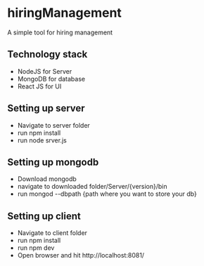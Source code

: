 # hiringManagement
A simple tool for hiring management

## Technology stack 
* NodeJS for Server
* MongoDB for database
* React JS for UI

## Setting up server
* Navigate to server folder
* run npm install
* run node srver.js

## Setting up mongodb
* Download mongodb
* navigate to downloaded folder/Server/{version}/bin
* run mongod --dbpath {path where you want to store your db}

## Setting up client
* Navigate to client folder
* run npm install
* run npm dev
* Open browser and hit http://localhost:8081/
